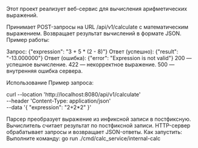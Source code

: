 Этот проект реализует веб-сервис для вычисления арифметических выражений.

Принимает POST-запросы на URL /api/v1/calculate с математическим выражением.
Возвращает результат вычислений в формате JSON.
Пример работы:

Запрос:
{"expression": "3 + 5 * (2 - 8)"}
Ответ (успешно):
{"result": "-13.000000"}
Ответ (ошибка):
{"error": "Expression is not valid"}
200 — успешное вычисление.
422 — некорректное выражение.
500 — внутренняя ошибка сервера.

Использование
Пример запроса:

curl --location 'http://localhost:8080/api/v1/calculate' \
--header 'Content-Type: application/json' \
--data '{
  "expression": "2+2*2"
}'

Парсер преобразует выражение из инфиксной записи в постфиксную.
Вычислитель считает результат по постфиксной записи.
HTTP-сервер обрабатывает запросы и возвращает JSON-ответы.
Как запустить: Выполните команду:
go run ./cmd/calc_service/internal-calc
